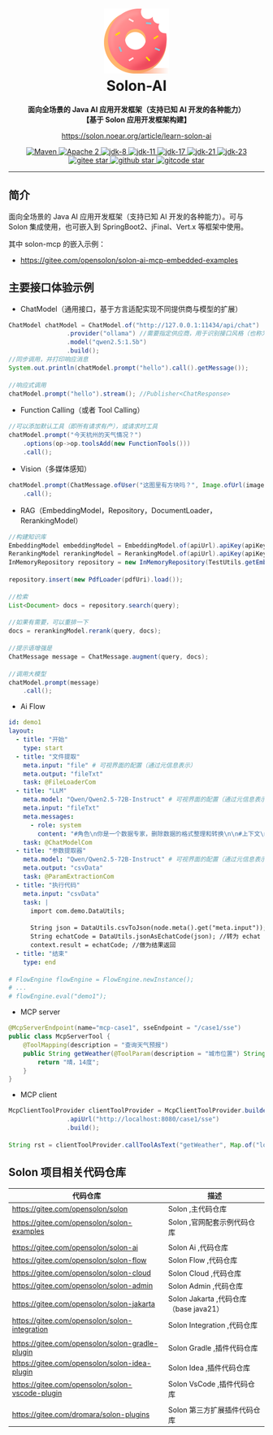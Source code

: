 <h1 align="center" style="text-align:center;">
<img src="solon_icon.png" width="128" />
<br />
Solon-AI
</h1>
<p align="center">
	<strong>面向全场景的 Java AI 应用开发框架（支持已知 AI 开发的各种能力）</strong>
    <br/>
    <strong>【基于 Solon 应用开发框架构建】</strong>
</p>
<p align="center">
	<a href="https://solon.noear.org/article/learn-solon-ai">https://solon.noear.org/article/learn-solon-ai</a>
</p>

<p align="center">
    <a target="_blank" href="https://central.sonatype.com/search?q=org.noear%3Asolon-parent">
        <img src="https://img.shields.io/maven-central/v/org.noear/solon.svg?label=Maven%20Central" alt="Maven" />
    </a>
    <a target="_blank" href="LICENSE">
		<img src="https://img.shields.io/:License-Apache2-blue.svg" alt="Apache 2" />
	</a>
    <a target="_blank" href="https://www.oracle.com/java/technologies/javase/javase-jdk8-downloads.html">
		<img src="https://img.shields.io/badge/JDK-8-green.svg" alt="jdk-8" />
	</a>
    <a target="_blank" href="https://www.oracle.com/java/technologies/javase/jdk11-archive-downloads.html">
		<img src="https://img.shields.io/badge/JDK-11-green.svg" alt="jdk-11" />
	</a>
    <a target="_blank" href="https://www.oracle.com/java/technologies/javase/jdk17-archive-downloads.html">
		<img src="https://img.shields.io/badge/JDK-17-green.svg" alt="jdk-17" />
	</a>
    <a target="_blank" href="https://www.oracle.com/java/technologies/javase/jdk21-archive-downloads.html">
		<img src="https://img.shields.io/badge/JDK-21-green.svg" alt="jdk-21" />
	</a>
    <a target="_blank" href="https://www.oracle.com/java/technologies/javase/jdk23-archive-downloads.html">
		<img src="https://img.shields.io/badge/JDK-23-green.svg" alt="jdk-23" />
	</a>
    <br />
    <a target="_blank" href='https://gitee.com/noear/solon/stargazers'>
		<img src='https://gitee.com/noear/solon/badge/star.svg' alt='gitee star'/>
	</a>
    <a target="_blank" href='https://github.com/noear/solon/stargazers'>
		<img src="https://img.shields.io/github/stars/noear/solon.svg?style=flat&logo=github" alt="github star"/>
	</a>
    <a target="_blank" href='https://gitcode.com/opensolon/solon/star'>
		<img src='https://gitcode.com/opensolon/solon/star/badge.svg' alt='gitcode star'/>
	</a>
</p>

<hr />


## 简介

面向全场景的 Java AI 应用开发框架（支持已知 AI 开发的各种能力）。可与 Solon 集成使用，也可嵌入到 SpringBoot2、jFinal、Vert.x 等框架中使用。

其中 solon-mcp 的嵌入示例：

* https://gitee.com/opensolon/solon-ai-mcp-embedded-examples

## 主要接口体验示例

* ChatModel（通用接口，基于方言适配实现不同提供商与模型的扩展）

```java
ChatModel chatModel = ChatModel.of("http://127.0.0.1:11434/api/chat")
                .provider("ollama") //需要指定供应商，用于识别接口风格（也称为方言）
                .model("qwen2.5:1.5b")
                .build();
//同步调用，并打印响应消息
System.out.println(chatModel.prompt("hello").call().getMessage());

//响应式调用
chatModel.prompt("hello").stream(); //Publisher<ChatResponse>
```

* Function Calling（或者 Tool Calling）

```java
//可以添加默认工具（即所有请求有产），或请求时工具
chatModel.prompt("今天杭州的天气情况？")
    .options(op->op.toolsAdd(new FunctionTools()))
    .call();
```

* Vision（多媒体感知）

```java
chatModel.prompt(ChatMessage.ofUser("这图里有方块吗？", Image.ofUrl(imageUrl)))
    .call();
```

* RAG（EmbeddingModel，Repository，DocumentLoader，RerankingModel）

```java
//构建知识库
EmbeddingModel embeddingModel = EmbeddingModel.of(apiUrl).apiKey(apiKey).provider(provider).model(model).batchSize(10).build();
RerankingModel rerankingModel = RerankingModel.of(apiUrl).apiKey(apiKey).provider(provider).model(model).build();
InMemoryRepository repository = new InMemoryRepository(TestUtils.getEmbeddingModel()); //3.初始化知识库

repository.insert(new PdfLoader(pdfUri).load());

//检索
List<Document> docs = repository.search(query);

//如果有需要，可以重排一下
docs = rerankingModel.rerank(query, docs);

//提示语增强是
ChatMessage message = ChatMessage.augment(query, docs);

//调用大模型
chatModel.prompt(message) 
    .call();
```

* Ai Flow

```yaml
id: demo1
layout:
  - title: "开始"
    type: start
  - title: "文件提取"
    meta.input: "file" # 可视界面的配置（通过元信息表示）
    meta.output: "fileTxt"
    task: @FileLoaderCom
  - title: "LLM"
    meta.model: "Qwen/Qwen2.5-72B-Instruct" # 可视界面的配置（通过元信息表示）
    meta.input: "fileTxt"
    meta.messages:
      - role: system
        content: "#角色\n你是一个数据专家，删除数据的格式整理和转换\n\n#上下文\n${fileTxt}\n\n#任务\n提取csv格式的字符串"
    task: @ChatModelCom
  - title: "参数提取器"
    meta.model: "Qwen/Qwen2.5-72B-Instruct" # 可视界面的配置（通过元信息表示）
    meta.output: "csvData"
    task: @ParamExtractionCom
  - title: "执行代码"
    meta.input: "csvData"
    task: |
      import com.demo.DataUtils;
      
      String json = DataUtils.csvToJson(node.meta().get("meta.input"));  //转为 json 数据
      String echatCode = DataUtils.jsonAsEchatCode(json); //转为 echat 图表代码
      context.result = echatCode; //做为结果返回
  - title: "结束"
    type: end

# FlowEngine flowEngine = FlowEngine.newInstance();
# ...
# flowEngine.eval("demo1");
```

* MCP server

```java
@McpServerEndpoint(name="mcp-case1", sseEndpoint = "/case1/sse") 
public class McpServerTool {
    @ToolMapping(description = "查询天气预报")
    public String getWeather(@ToolParam(description = "城市位置") String location) {
        return "晴，14度";
    }
}
```

* MCP client

```java
McpClientToolProvider clientToolProvider = McpClientToolProvider.builder()
                .apiUrl("http://localhost:8080/case1/sse")
                .build();

String rst = clientToolProvider.callToolAsText("getWeather", Map.of("location", "杭州"));
```

## Solon 项目相关代码仓库



| 代码仓库                                            | 描述                               | 
|-------------------------------------------------|----------------------------------| 
| https://gitee.com/opensolon/solon               | Solon ,主代码仓库                     | 
| https://gitee.com/opensolon/solon-examples      | Solon ,官网配套示例代码仓库                |
|                                                 |                                  |
| https://gitee.com/opensolon/solon-ai            | Solon Ai ,代码仓库                   | 
| https://gitee.com/opensolon/solon-flow          | Solon Flow ,代码仓库                 | 
| https://gitee.com/opensolon/solon-cloud         | Solon Cloud ,代码仓库                | 
| https://gitee.com/opensolon/solon-admin         | Solon Admin ,代码仓库                | 
| https://gitee.com/opensolon/solon-jakarta       | Solon Jakarta ,代码仓库（base java21） | 
| https://gitee.com/opensolon/solon-integration   | Solon Integration ,代码仓库          | 
|                                                 |                                  |
| https://gitee.com/opensolon/solon-gradle-plugin | Solon Gradle ,插件代码仓库             | 
| https://gitee.com/opensolon/solon-idea-plugin   | Solon Idea ,插件代码仓库               | 
| https://gitee.com/opensolon/solon-vscode-plugin | Solon VsCode ,插件代码仓库             | 
|                                                 |                                  |
| https://gitee.com/dromara/solon-plugins         | Solon 第三方扩展插件代码仓库                | 


